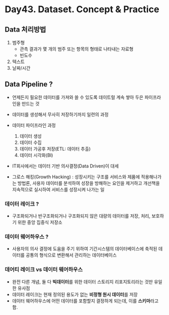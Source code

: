 # Day43. Dataset. Concept & Practice 
## Data 처리방법
1. 범주형
    - 관측 결과가 몇 개의 범주 또는 항목의 형태로 나타내는 자료형
    - 빈도수
2. 텍스트
3. 날짜/시간

## Data Pipeline ? 
- 언제든지 필요한 데이터를 가져와 쓸 수 있도록 데이트럴 계속 쌓아 두은 파이프라인을 만드는 것
- 데이터를 생성해서 무사히 저장하기까지 일련의 과정
- 데이터 파이프라인 과정
    1) 데이터 생성
    2) 데이터 수집
    3) 데이터 가공후 저장(ETL: 데이터 추출)
    4) 데이터 시각화(BI)

- IT회사에서는 데이터 기반 의사결정(Data Driven)이 대세
- 그로스 해킹(Growth Hacking) : 성장시키는 구조를 서비스와 제품에 적용해나가는 방법론, 사용자 데이터를 분석하여 성장을 방해하는 요인을 제거하고 개선책을 지속적으로 실시하여 서비스를 성장시켜 나가는 일 

### 데이터 레이크 ?
- 구조화되거나 반구조화되거나 구조화되지 않은 대량의 데이터를 저장, 처리, 보호하기 위한 중앙 집중식 저장소

### 데이터 웨어하우스 ?
- 사용자의 의사 결정에 도움을 주기 위하여 기간시스템의 데이터베이스에 축적된 데이터를 공통의 형식으로 변환해서 관리하는 데이터베이스

### 데어티 레이크 vs 데이터 웨어하우스
- 완전 다른 개념, 둘 다 <strong>빅데이터</strong>를 위한 데이터 스토리지 리포지토리라는 것만 유일한 유사점
- 데이터 레이크는 현재 정의된 용도가 없는 <strong>비정형 원시 데이터</strong>를 저장
- 데이터 웨어하우스에 어떤 데이터를 포함할지 결정하게 되는데, 이를 <strong>스키마</strong>라고 함.
